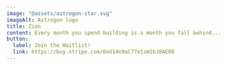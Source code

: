 ```yaml
---
image: "@assets/astrogon-star.svg"
imageAlt: Astrogon logo
title: Zion
content: Every month you spend building is a month you fall behind...
button:
  label: Join the Waitlist!
  link: https://buy.stripe.com/6oU14n9aC77e1sW1bJ8AE00
---
```

